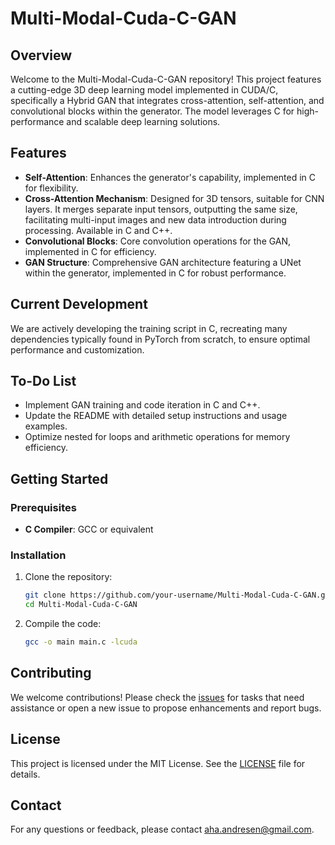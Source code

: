 # Multi-Modal-Cuda-C-GAN

## Overview

Welcome to the Multi-Modal-Cuda-C-GAN repository! This project features a cutting-edge 3D deep learning model implemented in CUDA/C, specifically a Hybrid GAN that integrates cross-attention, self-attention, and convolutional blocks within the generator. The model leverages C for high-performance and scalable deep learning solutions.

## Features

- **Self-Attention**: Enhances the generator's capability, implemented in C for flexibility.
- **Cross-Attention Mechanism**: Designed for 3D tensors, suitable for CNN layers. It merges separate input tensors, outputting the same size, facilitating multi-input images and new data introduction during processing. Available in C and C++.
- **Convolutional Blocks**: Core convolution operations for the GAN, implemented in C for efficiency.
- **GAN Structure**: Comprehensive GAN architecture featuring a UNet within the generator, implemented in C for robust performance.

## Current Development

We are actively developing the training script in C, recreating many dependencies typically found in PyTorch from scratch, to ensure optimal performance and customization.

## To-Do List

- Implement GAN training and code iteration in C and C++.
- Update the README with detailed setup instructions and usage examples.
- Optimize nested for loops and arithmetic operations for memory efficiency.

## Getting Started

### Prerequisites

- **C Compiler**: GCC or equivalent

### Installation

1. Clone the repository:
    ```sh
    git clone https://github.com/your-username/Multi-Modal-Cuda-C-GAN.git
    cd Multi-Modal-Cuda-C-GAN
    ```

2. Compile the code:
    ```sh
    gcc -o main main.c -lcuda
    ```




## Contributing

We welcome contributions! Please check the [issues](https://github.com/Anne-Andresen/Multi-Modal-Cuda-C-GAN/issues) for tasks that need assistance or open a new issue to propose enhancements and report bugs.

## License

This project is licensed under the MIT License. See the [LICENSE](https://github.com/Anne-Andresen/Multi-Modal-Cuda-C-GAN/LICENSE) file for details.

## Contact

For any questions or feedback, please contact [aha.andresen@gmail.com](mailto:your-email@example.com).

